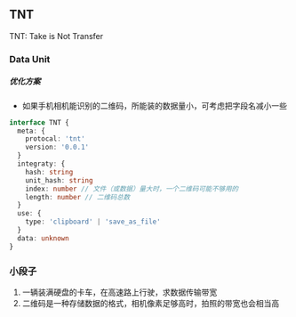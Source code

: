 ## TNT
TNT: Take is Not Transfer

### Data Unit
##### 优化方案
+ 如果手机相机能识别的二维码，所能装的数据量小，可考虑把字段名减小一些

``` ts
interface TNT {
  meta: {
    protocal: 'tnt'
    version: '0.0.1'
  }
  integraty: {
    hash: string
    unit_hash: string
    index: number // 文件（或数据）量大时，一个二维码可能不够用的
    length: number // 二维码总数
  }
  use: {
    type: 'clipboard' | 'save_as_file'
  }
  data: unknown
}
```

### 小段子
1. 一辆装满硬盘的卡车，在高速路上行驶，求数据传输带宽
2. 二维码是一种存储数据的格式，相机像素足够高时，拍照的带宽也会相当高
